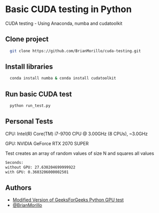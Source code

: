 # Basic CUDA testing in Python

CUDA testing - Using Anaconda, numba and cudatoolkit


## Clone project

```sh
  git clone https://github.com/BrianMorillo/cuda-testing.git
```

## Install libraries

```sh
  conda install numba & conda install cudatoolkit
```
## Run basic CUDA test

```sh
  python run_test.py
```

## Personal Tests
CPU: Intel(R) Core(TM) i7-9700 CPU @ 3.00GHz (8 CPUs), ~3.0GHz

GPU: NVIDIA GeForce RTX 2070 SUPER

Test creates an array of random values of size N and squares all values

```bash
Seconds:
without GPU: 27.630204699999922
with GPU: 0.3603206000002501
```

## Authors
- [Modified Version of GeeksForGeeks Python GPU test](https://www.geeksforgeeks.org/running-python-script-on-gpu/)
- [@BrianMorillo](https://www.github.com/BrianMorillo)